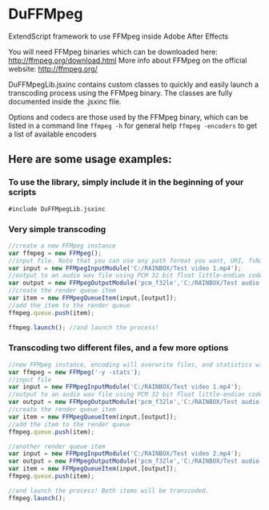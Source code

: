 # DuFFMpeg
ExtendScript framework to use FFMpeg inside Adobe After Effects

You will need FFMpeg binaries which can be downloaded here: http://ffmpeg.org/download.html
More info about FFMpeg on the official website: http://ffmpeg.org/

DuFFMpegLib.jsxinc contains custom classes to quickly and easily launch a transcoding process using the FFMpeg binary.
The classes are fully documented inside the .jsxinc file.

Options and codecs are those used by the FFMpeg binary, which can be listed in a command line
`ffmpeg -h` for general help
`ffmpeg -encoders` to get a list of available encoders

## Here are some usage examples:

### To use the library, simply include it in the beginning of your scripts
`#include DuFFMpegLib.jsxinc`

### Very simple transcoding
```javascript
//create a new FFMpeg instance
var ffmpeg = new FFMpeg();
//input file. Note that you can use any path format you want, URI, fsName, or path, using either / or \
var input = new FFMpegInputModule('C:/RAINBOX/Test video 1.mp4');
//output to an audio wav file using PCM 32 bit float little-endian codec
var output = new FFMpegOutputModule('pcm_f32le','C:/RAINBOX/Test audio 1.wav');
//create the render queue item
var item = new FFMpegQueueItem(input,[output]);
//add the item to the render queue
ffmpeg.queue.push(item);

ffmpeg.launch(); //and launch the process!
```

### Transcoding two different files, and a few more options
```javascript
//new FFMpeg instance, encoding will overwrite files, and statistics will be shown
var ffmpeg = new FFMpeg('-y -stats');
//input file
var input = new FFMpegInputModule('C:/RAINBOX/Test video 1.mp4');
//output to an audio wav file using PCM 32 bit float little-endian codec, forcing 48000Hz sampling and disabling video
var output = new FFMpegOutputModule('pcm_f32le','C:/RAINBOX/Test audio 1.wav','-ar 48000 -vn');
//create the render queue item
var item = new FFMpegQueueItem(input,[output]);
//add the item to the render queue
ffmpeg.queue.push(item); 

//another render queue item
var input = new FFMpegInputModule('C:/RAINBOX/Test video 2.mp4');
var output = new FFMpegOutputModule('pcm_f32le','C:/RAINBOX/Test audio 2.wav','-ar 48000 -vn');
var item = new FFMpegQueueItem(input,[output]);
ffmpeg.queue.push(item);

//and launch the process! Both items will be transcoded.
ffmpeg.launch();
```
